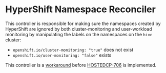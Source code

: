 # HyperShift Namespace Reconciler

This controller is responsible for making sure the namespaces created by HyperShift
are ignored by both cluster-monitoring and user-workload monitoring by manipulating
the labels on the namespaces on the `hive` cluster:

- `openshift.io/cluster-monitoring: "true"` does not exist
- `openshift.io/user-monitoring: "false"` exists

This controller is
a [workaround](https://coreos.slack.com/archives/C01C8502FMM/p1672850968426149?thread_ts=1672735666.352179&cid=C01C8502FMM)
before [HOSTEDCP-706](https://issues.redhat.com/browse/HOSTEDCP-706) is implemented.